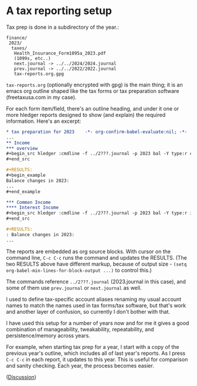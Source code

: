 # A tax reporting setup

Tax prep is done in a subdirectory of the year.:

    finance/
     2023/
      taxes/
       Health_Insurance_Form1095a_2023.pdf
       (1099s, etc..)
       next.journal -> ../../2024/2024.journal
       prev.journal -> ../../2022/2022.journal
       tax-reports.org.gpg

`tax-reports.org` (optionally encrypted with gpg) is the main thing;
it is an emacs org outline shaped like the tax forms or tax
preparation software (freetaxusa.com in my case). 

For each form item/field, there's an outline heading, and under it one
or more hledger reports designed to show (and explain) the required
information. Here's an excerpt:

```org
* tax preparation for 2023    -*- org-confirm-babel-evaluate:nil; -*-
...
** Income
*** overview
#+begin_src hledger :cmdline -f ../2???.journal -p 2023 bal -Y type:r cur:. -4 --invert
#+end_src

#+RESULTS:
#+begin_example
Balance changes in 2023:
...
#+end_example

*** Common Income
**** Interest Income
#+begin_src hledger :cmdline -f ../2???.journal -p 2023 bal -Y type:r interest --invert
#+end_src

#+RESULTS:
: Balance changes in 2023:
...
```

The reports are embedded as org source blocks.  With cursor on the
command line, `C-c C-c` runs the command and updates the RESULTS.
(The two RESULTS above have different markup, because of output size - 
`(setq org-babel-min-lines-for-block-output ...)` to control this.)

The commands reference `../2???.journal` (2023.journal in this case),
and some of them use `prev.journal` or `next.journal` as well.

I used to define tax-specific account aliases renaming my usual
account names to match the names used in tax forms/tax software, 
but that's work and another layer of confusion, so currently I don't
bother with that.

I have used this setup for a number of years now and for me it gives a
good combination of manageability, tweakability, repeatability, and
persistence/memory across years.

For example, when starting tax prep for a year, I start with a copy of
the previous year's outline, which includes all of last year's reports.
As I press `C-c C-c` in each report, it updates to this year. This is
useful for comparison and sanity checking.  Each year, the process
becomes easier.

([Discussion](https://forum.plaintextaccounting.org/t/taxes/224))
